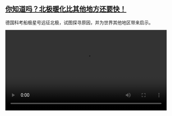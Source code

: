 <!--1602593662000-->
[你知道吗？北极暖化比其他地方还要快！](https://www.dw.com/zh/%E4%BD%A0%E7%9F%A5%E9%81%93%E5%90%97%EF%BC%9F%E5%8C%97%E6%9E%81%E6%9A%96%E5%8C%96%E6%AF%94%E5%85%B6%E4%BB%96%E5%9C%B0%E6%96%B9%E8%BF%98%E8%A6%81%E5%BF%AB%EF%BC%81/a-55241812)
------

<p>德国科考船极星号远征北极，试图探寻原因，并为世界其他地区带来启示。</small></p><video src="https://tvdownloaddw-a.akamaihd.net/dwtv_video/flv/vdt_zh/2020/bchi201012_001_765f8arctic_sd_sor.mp4" controls style="width:100%"></video>

